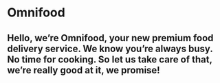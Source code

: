 # Omnifood

## Hello, we’re Omnifood, your new premium food delivery service. We know you’re always busy. No time for cooking. So let us take care of that, we’re really good at it, we promise!
